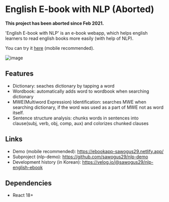 # English E-book with NLP (Aborted)
**This project has been aborted since Feb 2021.**


'English E-book with NLP' is an e-book webapp, which helps english learners to read english books more easily (with help of NLP).

You can try it [here](https://ebookapp-sawogus29.netlify.app/) (mobile recommended).

![image](https://user-images.githubusercontent.com/37795048/162207604-f139b80e-c1b9-4e8a-a988-30ff01871368.png)

## Features
- Dictionary: seaches dictionary by tapping a word
- Wordbook: automatically adds word to wordbook when searching dictionary
- MWE(Multiword Expression) Identification: searches MWE when searching dictionary, if the word was used as a part of MWE not as word itself.   
- Sentence structure analysis: chunks words in sentences into clause(subj, verb, obj, comp, aux) and colorizes chunked clauses

## Links
- Demo (mobile recommended): https://ebookapp-sawogus29.netlify.app/
- Subproject (nlp-demo): https://github.com/sawogus29/nlp-demo
- Development history (in Korean): https://velog.io/@sawogus29/nlp-english-ebook

## Dependencies
- React 18+
